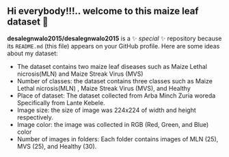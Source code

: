 ## Hi everybody!!!.. welcome to this maize leaf dataset 👋
**desalegnwalo2015/desalegnwalo2015** is a ✨ _special_ ✨ repository because its `README.md` (this file) appears on your GitHub profile.
Here are some ideas about my dataset:
- The dataset contains two maize leaf diseases such as Maize Lethal nicrosis(MLN) and Maize Streak Virus (MVS)
- Number of classes: the dataset contains three classes such as Maize Lethal nicrosis(MLN) , Maize Streak Virus (MVS), and Healthy
- Place of dataset: The dataset collected from Arba Minch Zuria woreda Specifically from Lante Kebele.
- Image size: the size of image was 224x224 of width and height respectively.
- Image color: the image was collected in RGB (Red, Green, and Blue) color
- Number of images in folders: Each folder contains images of MLN (25), MVS (25), and Healthy (30).
